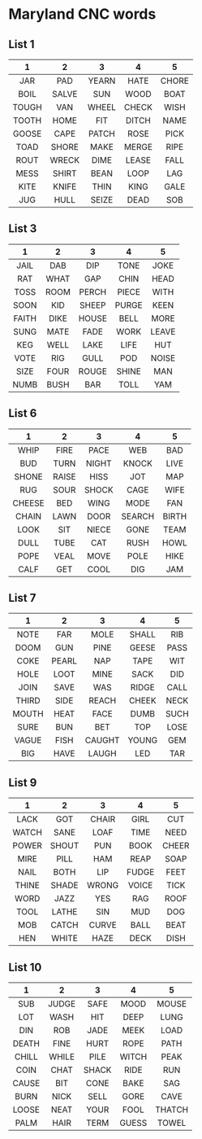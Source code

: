 # Maryland CNC words

## List 1

|   1   |   2   |   3   |   4   |   5   |
| :---: | :---: | :---: | :---: | :---: |
|  JAR  |  PAD  | YEARN | HATE  | CHORE |
| BOIL  | SALVE |  SUN  | WOOD  | BOAT  |
| TOUGH |  VAN  | WHEEL | CHECK | WISH  |
| TOOTH | HOME  |  FIT  | DITCH | NAME  |
| GOOSE | CAPE  | PATCH | ROSE  | PICK  |
| TOAD  | SHORE | MAKE  | MERGE | RIPE  |
| ROUT  | WRECK | DIME  | LEASE | FALL  |
| MESS  | SHIRT | BEAN  | LOOP  |  LAG  |
| KITE  | KNIFE | THIN  | KING  | GALE  |
|  JUG  | HULL  | SEIZE | DEAD  |  SOB  |

## List 3

|   1   |  2   |   3   |   4   |   5   |
| :---: | :--: | :---: | :---: | :---: |
| JAIL  | DAB  |  DIP  | TONE  | JOKE  |
|  RAT  | WHAT |  GAP  | CHIN  | HEAD  |
| TOSS  | ROOM | PERCH | PIECE | WITH  |
| SOON  | KID  | SHEEP | PURGE | KEEN  |
| FAITH | DIKE | HOUSE | BELL  | MORE  |
| SUNG  | MATE | FADE  | WORK  | LEAVE |
|  KEG  | WELL | LAKE  | LIFE  |  HUT  |
| VOTE  | RIG  | GULL  |  POD  | NOISE |
| SIZE  | FOUR | ROUGE | SHINE |  MAN  |
| NUMB  | BUSH |  BAR  | TOLL  |  YAM  |

## List 6

|   1    |   2   |   3   |   4    |   5   |
| :----: | :---: | :---: | :----: | :---: |
|  WHIP  | FIRE  | PACE  |  WEB   |  BAD  |
|  BUD   | TURN  | NIGHT | KNOCK  | LIVE  |
| SHONE  | RAISE | HISS  |  JOT   |  MAP  |
|  RUG   | SOUR  | SHOCK |  CAGE  | WIFE  |
| CHEESE |  BED  | WING  |  MODE  |  FAN  |
| CHAIN  | LAWN  | DOOR  | SEARCH | BIRTH |
|  LOOK  |  SIT  | NIECE |  GONE  | TEAM  |
|  DULL  | TUBE  |  CAT  |  RUSH  | HOWL  |
|  POPE  | VEAL  | MOVE  |  POLE  | HIKE  |
|  CALF  |  GET  | COOL  |  DIG   |  JAM  |

## List 7

|   1   |   2   |   3    |   4   |  5   |
| :---: | :---: | :----: | :---: | :--: |
| NOTE  |  FAR  |  MOLE  | SHALL | RIB  |
| DOOM  |  GUN  |  PINE  | GEESE | PASS |
| COKE  | PEARL |  NAP   | TAPE  | WIT  |
| HOLE  | LOOT  |  MINE  | SACK  | DID  |
| JOIN  | SAVE  |  WAS   | RIDGE | CALL |
| THIRD | SIDE  | REACH  | CHEEK | NECK |
| MOUTH | HEAT  |  FACE  | DUMB  | SUCH |
| SURE  |  BUN  |  BET   |  TOP  | LOSE |
| VAGUE | FISH  | CAUGHT | YOUNG | GEM  |
|  BIG  | HAVE  | LAUGH  |  LED  | TAR  |

## List 9

|   1   |   2   |   3   |   4   |   5   |
| :---: | :---: | :---: | :---: | :---: |
| LACK  |  GOT  | CHAIR | GIRL  |  CUT  |
| WATCH | SANE  | LOAF  | TIME  | NEED  |
| POWER | SHOUT |  PUN  | BOOK  | CHEER |
| MIRE  | PILL  |  HAM  | REAP  | SOAP  |
| NAIL  | BOTH  |  LIP  | FUDGE | FEET  |
| THINE | SHADE | WRONG | VOICE | TICK  |
| WORD  | JAZZ  |  YES  |  RAG  | ROOF  |
| TOOL  | LATHE |  SIN  |  MUD  |  DOG  |
|  MOB  | CATCH | CURVE | BALL  | BEAT  |
|  HEN  | WHITE | HAZE  | DECK  | DISH  |

## List 10

|   1   |   2   |   3   |   4   |   5    |
| :---: | :---: | :---: | :---: | :----: |
|  SUB  | JUDGE | SAFE  | MOOD  | MOUSE  |
|  LOT  | WASH  |  HIT  | DEEP  |  LUNG  |
|  DIN  |  ROB  | JADE  | MEEK  |  LOAD  |
| DEATH | FINE  | HURT  | ROPE  |  PATH  |
| CHILL | WHILE | PILE  | WITCH |  PEAK  |
| COIN  | CHAT  | SHACK | RIDE  |  RUN   |
| CAUSE |  BIT  | CONE  | BAKE  |  SAG   |
| BURN  | NICK  | SELL  | GORE  |  CAVE  |
| LOOSE | NEAT  | YOUR  | FOOL  | THATCH |
| PALM  | HAIR  | TERM  | GUESS | TOWEL  |
